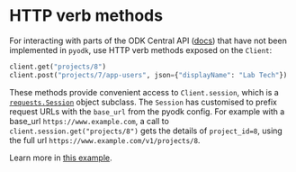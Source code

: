 # HTTP verb methods

For interacting with parts of the ODK Central API ([docs](https://docs.getodk.org/central-api)) that have not been implemented in `pyodk`, use HTTP verb methods exposed on the `Client`:

```python
client.get("projects/8")
client.post("projects/7/app-users", json={"displayName": "Lab Tech"})
```

These methods provide convenient access to `Client.session`, which is a [`requests.Session`](https://requests.readthedocs.io/en/latest/user/advanced/#session-objects) object subclass. The `Session` has customised to prefix request URLs with the `base_url` from the pyodk config. For example with a base_url `https://www.example.com`, a call to `client.session.get("projects/8")` gets the details of `project_id=8`, using the full url `https://www.example.com/v1/projects/8`.

Learn more in [this example](https://getodk.github.io/pyodk/examples/beyond-library-methods/).
